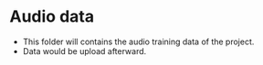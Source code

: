 # Audio data

* This folder will contains the audio training data of the project.
* Data would be upload afterward.
